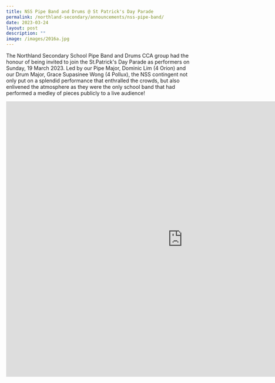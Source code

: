 ```yaml
---
title: NSS Pipe Band and Drums @ St Patrick's Day Parade
permalink: /northland-secondary/announcements/nss-pipe-band/
date: 2023-03-24
layout: post
description: ""
image: /images/2016a.jpg
---
```



The Northland Secondary School Pipe Band and Drums CCA group had the honour of being invited to join the St.Patrick's Day Parade as performers on Sunday, 19 March 2023.
Led by our Pipe Major, Dominic Lim (4 Orion) and our Drum Major, Grace Supasinee Wong (4 Pollux), the NSS contingent not only put on a splendid performance that enthralled the crowds, but also enlivened the atmosphere as they were the only school band that had performed a medley of pieces publicly to a live audience! 

<iframe allowfullscreen="true" height="749" width="960" frameborder="0" src="https://docs.google.com/presentation/d/e/2PACX-1vTqR0kFtocqojpKz09Alo6OrClB8cD59zPvrABYdwUO2bblm2O08LYQvXTEIzetyQ/embed?start=true&amp;loop=true&amp;delayms=3000"></iframe>